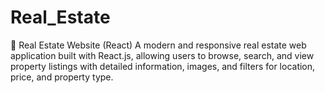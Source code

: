 # Real_Estate
🏡 Real Estate Website (React)
A modern and responsive real estate web application built with React.js, allowing users to browse, search, and view property listings with detailed information, images, and filters for location, price, and property type.

